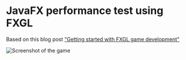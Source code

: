 # JavaFX performance test using FXGL

Based on this blog post ["Getting started with FXGL game development"](https://webtechie.be/post/2020-05-07-getting-started-with-fxgl/)

![Screenshot of the game](screenshot/geowarsfactory-game.png)